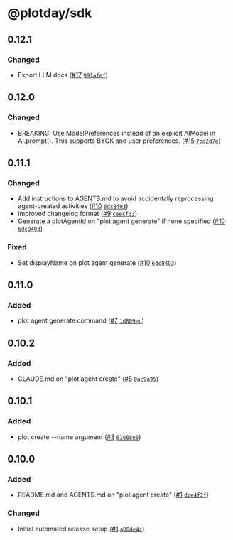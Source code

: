 # @plotday/sdk

## 0.12.1

### Changed

- Export LLM docs ([#17](https://github.com/plotday/plot/pull/17) [`991afef`](https://github.com/plotday/plot/commit/991afeff288dfdaae4fb4f69a6471578149805aa))

## 0.12.0

### Changed

- BREAKING: Use ModelPreferences instead of an explicit AIModel in AI.prompt(). This supports BYOK and user preferences. ([#15](https://github.com/plotday/plot/pull/15) [`7cd2d7e`](https://github.com/plotday/plot/commit/7cd2d7e2f706abf464c2436076c30567e96a01f3))

## 0.11.1

### Changed

- Add instructions to AGENTS.md to avoid accidentally reprocessing agent-created activities ([#10](https://github.com/plotday/plot/pull/10) [`6dc8403`](https://github.com/plotday/plot/commit/6dc8403))
- improved changelog format ([#9](https://github.com/plotday/plot/pull/9) [`ceecf33`](https://github.com/plotday/plot/commit/ceecf33))
- Generate a plotAgentId on "plot agent generate" if none specified ([#10](https://github.com/plotday/plot/pull/10) [`6dc8403`](https://github.com/plotday/plot/commit/6dc8403))

### Fixed

- Set displayName on plot agent generate ([#10](https://github.com/plotday/plot/pull/10) [`6dc8403`](https://github.com/plotday/plot/commit/6dc8403))

## 0.11.0

### Added

- plot agent generate command ([#7](https://github.com/plotday/plot/pull/7) [`1d809ec`](https://github.com/plotday/plot/commit/1d809ec778244921cda072eb3744f36e28b3c1b4))

## 0.10.2

### Added

- CLAUDE.md on "plot agent create" ([#5](https://github.com/plotday/plot/pull/5) [`0ac9a95`](https://github.com/plotday/plot/commit/0ac9a95953212ccd3abb3517e143e6a0957c061b14))

## 0.10.1

### Added

- plot create --name argument ([#3](https://github.com/plotday/plot/pull/3) [`61668e5`](https://github.com/plotday/plot/commit/61668e5fb6a640f0894f922bc852f2669dd4ea39))

## 0.10.0

### Added

- README.md and AGENTS.md on "plot agent create" ([#1](https://github.com/plotday/plot/pull/1) [`dce4f2f`](https://github.com/plotday/plot/commit/dce4f2ff3596bd9c73212c90a1cd49a7dac12f48))

### Changed

- Initial automated release setup ([#1](https://github.com/plotday/plot/pull/1) [`a00de4c`](https://github.com/plotday/plot/commit/a00de4c48e3ec1d6190235d1d38fd3e5d398d480))
